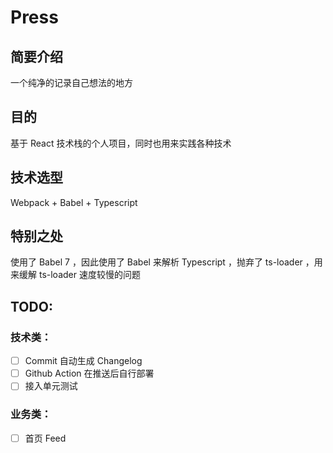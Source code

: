 # Press
## 简要介绍
一个纯净的记录自己想法的地方

## 目的
基于 React 技术栈的个人项目，同时也用来实践各种技术

## 技术选型
Webpack + Babel + Typescript

## 特别之处
使用了 Babel 7 ，因此使用了 Babel 来解析 Typescript ，抛弃了 ts-loader ，用来缓解 ts-loader 速度较慢的问题

## TODO:
### 技术类：
- [ ] Commit 自动生成 Changelog
- [ ] Github Action 在推送后自行部署
- [ ] 接入单元测试

### 业务类：
- [ ] 首页 Feed

